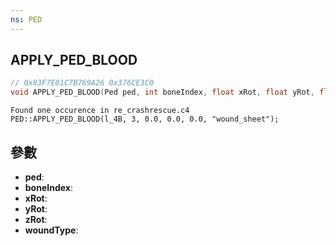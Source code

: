 ```yaml
---
ns: PED
---
```

## APPLY_PED_BLOOD

```c
// 0x83F7E01C7B769A26 0x376CE3C0
void APPLY_PED_BLOOD(Ped ped, int boneIndex, float xRot, float yRot, float zRot, char* woundType);
```

```
Found one occurence in re_crashrescue.c4  
PED::APPLY_PED_BLOOD(l_4B, 3, 0.0, 0.0, 0.0, "wound_sheet");  
```

## 參數
* **ped**: 
* **boneIndex**: 
* **xRot**: 
* **yRot**: 
* **zRot**: 
* **woundType**: 

